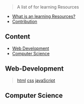 
> A  list of for learning Resources

- [What is an learning Resources?](what.md)
- [Contribution](contribution.md)

## Content
- [Web Development](#web-development)
- [Computer Science](#computer-science)

## Web-Development

>[html](https://github.com/rishabh-malik/learn-html)
>[css](https://github.com/rishabh-malik/learn-css)
>[javaScript](https://github.com/Aniket965/learn-javascript)

## Computer Science




